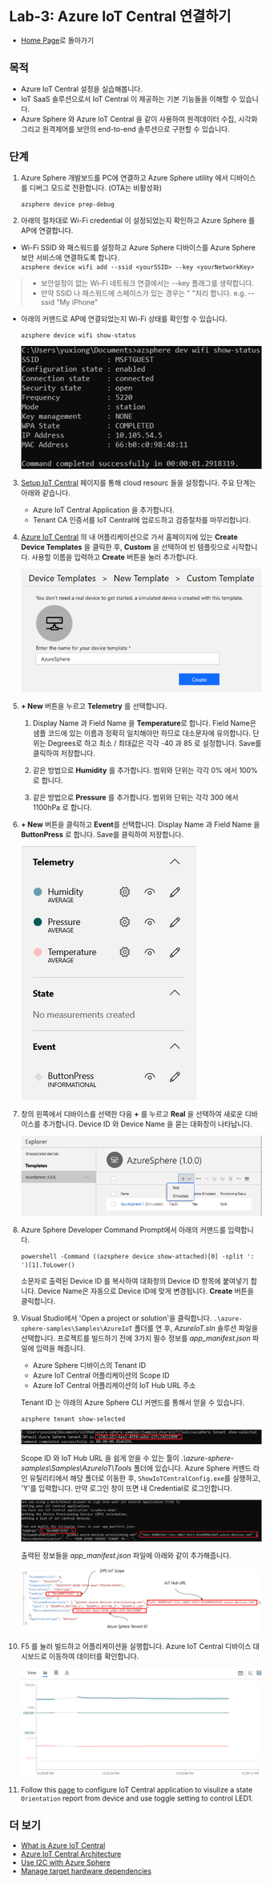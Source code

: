 # Lab-3: Azure IoT Central 연결하기

- [Home Page](README.md)로 돌아가기

## 목적

- Azure IoT Central 설정을 실습해봅니다.
- IoT SaaS 솔루션으로서 IoT Central 이 제공하는 기본 기능들을 이해할 수 있습니다.
- Azure Sphere 와 Azure IoT Central 을 같이 사용하여 원격데이터 수집, 시각화 그리고 원격제어를 보안의 end-to-end 솔루션으로 구현할 수 있습니다.

## 단계

1.  Azure Sphere 개발보드를 PC에 연결하고 Azure Sphere utility 에서 디바이스를 디버그 모드로 전환합니다. (OTA는 비활성화)
   
    `azsphere device prep-debug`

2. 아래의 절차대로 Wi-Fi credential 이 설정되었는지 확인하고 Azure Sphere 를 AP에 연결합니다.

  - Wi-Fi SSID 와 패스워드를 설정하고 Azure Sphere 디바이스를 Azure Sphere 보안 서비스에 연결하도록 합니다.   
   `azsphere device wifi add --ssid <yourSSID> --key <yourNetworkKey>`
   
   > - 보안설정이 없는 Wi-Fi 네트워크 연결에서는 --key 플래그를 생략합니다.
   > - 만약 SSID 나 패스워드에 스페이스가 있는 경우는 " "처리 합니다. e.g. --ssid "My iPhone"

 -  아래의 커맨드로 AP에 연결되었는지 Wi-Fi 상태를 확인할 수 있습니다.
   
    `azsphere device wifi show-status`


    ![](images/show-wifi-status.png)
    
    
   
3. [Setup IoT Central](https://docs.microsoft.com/ko-kr/azure-sphere/app-development/setup-iot-central) 페이지를 통해 cloud resourc 들을 설정합니다. 주요 단계는 아래와 같습니다.

    - Azure IoT Central Application 을 추가합니다.
    - Tenant CA 인증서를 IoT Central에 업로드하고 검증절차를 마무리합니다.

4. [Azure IoT Central](https://apps.azureiotcentral.com/) 의 내 어플리케이션으로 가서 홈페이지에 있는 **Create Device Templates** 을 클릭한 후, **Custom** 을 선택하여 빈 템플릿으로 시작합니다. 사용할 이름을 입력하고 **Create** 버튼을 눌러 추가합니다. 

    ![](images/AzureSphereTemplate.png)
   
5. **+ New** 버튼을 누르고 **Telemetry** 를 선택합니다.
   
   1. Display Name 과 Field Name 을 **Temperature**로 합니다.
   Field Name은 샘플 코드에 있는 이름과 정확히 일치해야만 하므로 대소문자에 유의합니다. 단위는 Degrees로 하고 최소 / 최대값은 각각 -40 과 85 로 설정합니다. Save를 클릭하여 저장합니다.

   2. 같은 방법으로 **Humidity** 를 추가합니다. 범위와 단위는 각각 0% 에서 100% 로 합니다.
   
   3. 같은 방법으로 **Pressure** 를 추가합니다. 범위와 단위는 각각 300 에서 1100hPa 로 합니다.


6. **+ New** 버튼을 클릭하고 **Event**를 선택합니다. Display Name 과 Field Name 을 **ButtonPress** 로 합니다. Save를 클릭하여 저장합니다.

    ![](images/template.png)

7. 창의 왼쪽에서 디바이스를 선택한 다음 **+** 를 누르고 **Real** 을 선택하여 새로운 디바이스를 추가합니다. Device ID 와 Device Name 을 묻는 대화창이 나타납니다.

    ![](images/Realdevice.png)

8. Azure Sphere Developer Command Prompt에서 아래의 커맨드를 입력합니다.
   
   `powershell -Command ((azsphere device show-attached)[0] -split ': ')[1].ToLower()`

   소문자로 출력된 Device ID 를 복사하여 대화창의 Device ID 항목에 붙여넣기 합니다. Device Name은 자동으로 Device ID에 맞게 변경됩니다. **Create** 버튼을 클릭합니다.

9. Visual Studio에서 'Open a project or solution'을 클릭합니다.
`.\azure-sphere-samples\Samples\AzureIoT` 폴더를 연 후, *AzureIoT.sln* 솔루션 파일을 선택합니다. 프로젝트를 빌드하기 전에 3가지 필수 정보를 *app_manifest.json* 파일에 입력을 해줍니다.
   
   - Azure Sphere 디바이스의 Tenant ID   
   - Azure IoT Central 어플리케이션의 Scope ID   
   - Azure IoT Central 어플리케이션의 IoT Hub URL 주소

    Tenant ID 는 아래의 Azure Sphere CLI 커맨드를 통해서 얻을 수 있습니다.

    `azsphere tenant show-selected`

    ![](images/tenant.png)

    Scope ID 와 IoT Hub URL 을 쉽게 얻을 수 있는 툴이 *.\azure-sphere-samples\Samples\AzureIoT\Tools* 폴더에 있습니다. Azure Sphere 커맨드 라인 유틸리티에서 해당 폴더로 이동한 후, `ShowIoTCentralConfig.exe`를 실행하고, 'Y'를 입력합니다. 만약 로그인 창이 뜨면 내 Credential로 로그인합니다.

    ![](images/ShowIoTCentralConfig.png)

        
    출력된 정보들을 *app_manifest.json* 파일에 아래와 같이 추가해줍니다.

    ![](images/central_manifest.png)

10. F5 를 눌러 빌드하고 어플리케이션을 실행합니다. Azure IoT Central 디바이스 대시보드로 이동하여 데이터를 확인합니다.

    ![](images/datapreview.png)

1. Follow this [page](https://github.com/xiongyu0523/azure-sphere-samples/blob/master/Samples/AzureIoT/IoTCentral.md#add-new-measurements-settings-and-properties) to configure IoT Central application to visulize a state `Orientation` report from device and use toggle setting to control LED1.

## 더 보기

- [What is Azure IoT Central](https://docs.microsoft.com/ko-kr/azure/iot-central/overview-iot-central)
- [Azure IoT Central Architecture](https://docs.microsoft.com/ko-kr/azure/iot-central/concepts-architecture)
- [Use I2C with Azure Sphere](https://docs.microsoft.com/ko-kr/azure-sphere/app-development/i2c)
- [Manage target hardware dependencies](https://docs.microsoft.com/ko-kr/azure-sphere/app-development/manage-hardware-dependencies)


